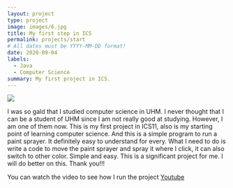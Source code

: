 ```yaml
---
layout: project
type: project
image: images/6.jpg
title: My first step in ICS
permalink: projects/start
# All dates must be YYYY-MM-DD format!
date: 2020-09-04
labels:
  - Java
  - Computer Science
summary: My first project in ICS.
---
```


<img class="ui image" src="{{ site.baseurl }}/images/6.PNG">

I was so gald that I studied computer science in UHM. I never thought that I can be a student of UHM since I am not really good at studying. However, I am one of them now. This is my first project in ICS11, also is my starting point of learning computer science. And this is a simple program to run a paint sprayer. It definitely easy to understand for every. What I need to do is write a code to move the paint sprayer and spray it where I click, it can also switch to other color. Simple and easy. This is a significant project for me. I will do better on this. Thank you!!!

You can watch the video to see how I run the project [Youtube](https://www.youtube.com/watch?v=z0l2N1AEBj8)


